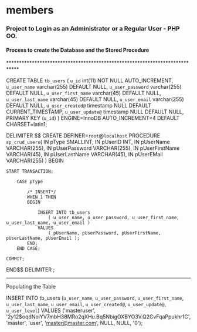# members
<h3>Project to Login as an Administrator or a Regular User - PHP OO.</h3>

<h4><strong>Process to create the Database and the Stored Procedure</strong></h4>
****************************************************************************
 
 CREATE TABLE `tb_users` (
  `u_id` int(11) NOT NULL AUTO_INCREMENT,
  `u_user_name` varchar(255) DEFAULT NULL,
  `u_user_password` varchar(255) DEFAULT NULL,
  `u_user_first_name` varchar(45) DEFAULT NULL,
  `u_user_last_name` varchar(45) DEFAULT NULL,
  `u_user_email` varchar(255) DEFAULT NULL,
  `u_user_created@` timestamp NULL DEFAULT CURRENT_TIMESTAMP,
  `u_user_update@` timestamp NULL DEFAULT NULL,
  PRIMARY KEY (`u_id`)
) ENGINE=InnoDB AUTO_INCREMENT=4 DEFAULT CHARSET=latin1;




DELIMITER $$
CREATE DEFINER=`root`@`localhost` PROCEDURE `sp_crud_users`(
	IN pType				SMALLINT,
    IN pUserID				INT,
    IN pUserName			VARCHAR(255),
    IN pUserPassword		VARCHAR(255),
    IN pUserFirstName		VARCHAR(45),
    IN pUserLastName		VARCHAR(45),
    IN pUserEMail		 	VARCHAR(255)
)
BEGIN

	START TRANSACTION;
    
		CASE pType
        
			/* INSERT*/
			WHEN 1 THEN
			BEGIN
            
				INSERT INTO tb_users 
					( u_user_name, u_user_password, u_user_first_name, u_user_last_name, u_user_email )
				VALUES
					( pUserName, pUserPassword, pUserFirstName, pUserLastName, pUserEmail );
			END;
		END CASE;
        
	COMMIT;
END$$
DELIMITER ;

****************************************************************************
Populating the Table

INSERT INTO tb_users (`u_user_name`, `u_user_password`, `u_user_first_name`, `u_user_last_name`, `u_user_email`, `u_user_created@`, `u_user_update@`, `u_user_level`)
VALUES
					 ('masteruser', '$2y$12$oqdNoiYV7mbH38MRo2qXHu.Bq5NbigOXBYO3V.Q2CvFqaPpukhr1C', 'master', 'user', 'master@master.com', NULL, NULL, '0');
           
           
